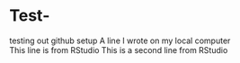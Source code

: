 # Test-
testing out github setup
A line I wrote on my local computer  
This line is from RStudio
This is a second line from RStudio 